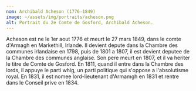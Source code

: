 ```yaml
---
nom: Archibald Acheson (1776-1849)
image: ~/assets/img/portraits/acheson.png
alt: Portrait du 2e Comte de Gosford, Archibald Acheson.
---
```


Acheson est ne le 1er aout 1776 et meurt le 27 mars 1849, dans le comte d'Armagh en Markethill, Irlande. Il devient depute dans la Chambre des communes irlandaise en 1798, puis de 1801 a 1807, il est devient deputee de la Chambre des communes anglaise. Son pere meurt en 1807, et il va heriter le titre de Comte de Gosford. En 1811, quand il entre dans la Chambre des lords, il appuye le parti whig, un parti politique qui s'oppose a l'absolutisme royal. En 1831, il est nomee lord-lieutenant d'Armamgh en 1831 et rentre dans le Conseil prive en 1834.
